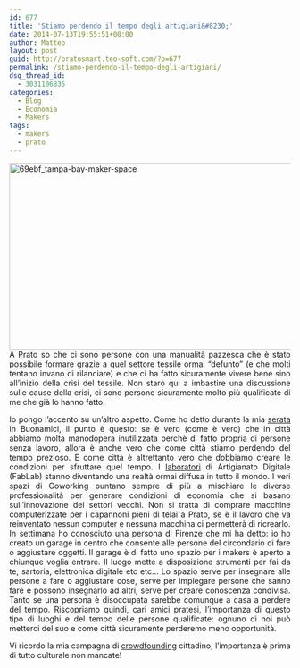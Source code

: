 ```yaml
---
id: 677
title: 'Stiamo perdendo il tempo degli artigiani&#8230;'
date: 2014-07-13T19:55:51+00:00
author: Matteo
layout: post
guid: http://pratosmart.teo-soft.com/?p=677
permalink: /stiamo-perdendo-il-tempo-degli-artigiani/
dsq_thread_id:
  - 3031106835
categories:
  - Blog
  - Economia
  - Makers
tags:
  - makers
  - prato
---
```

<p style="text-align: justify;">
  <a href="http://pratosmart.teo-soft.com/wp-content/uploads/2014/07/69ebf_tampa-bay-maker-space.jpg"><img class="alignleft  wp-image-678" src="http://pratosmart.teo-soft.com/wp-content/uploads/2014/07/69ebf_tampa-bay-maker-space.jpg" alt="69ebf_tampa-bay-maker-space" width="602" height="334" srcset="http://pratosmart.teo-soft.com/wp-content/uploads/2014/07/69ebf_tampa-bay-maker-space-300x166.jpg 300w, http://pratosmart.teo-soft.com/wp-content/uploads/2014/07/69ebf_tampa-bay-maker-space.jpg 1024w" sizes="(max-width: 602px) 100vw, 602px" /></a>A Prato so che ci sono persone con una manualità pazzesca che è stato possibile formare grazie a quel settore tessile ormai &#8220;defunto&#8221; (e che molti tentano invano di rilanciare) e che ci ha fatto sicuramente vivere bene sino all&#8217;inizio della crisi del tessile. Non starò qui a imbastire una discussione sulle cause della crisi, ci sono persone sicuramente molto più qualificate di me che già lo hanno fatto.
</p>

<p style="text-align: justify;">
  Io pongo l&#8217;accento su un&#8217;altro aspetto. Come ho detto durante la mia <a title="4 Luglio Giardino Buonamici : Riascolta la serata" href="http://pratosmart.teo-soft.com/4-luglio-giardino-buonamici-riascolta-la-serata/" target="_blank">serata</a> in Buonamici, il punto è questo: se è vero (come è vero) che in città abbiamo molta manodopera inutilizzata perchè di fatto propria di persone senza lavoro, allora è anche vero che come città stiamo perdendo del tempo prezioso. E come città è altrettanto vero che dobbiamo creare le condizioni per sfruttare quel tempo. I <a href="http://it.wikipedia.org/wiki/Fab_lab" target="_blank">laboratori</a> di Artigianato Digitale (FabLab) stanno diventando una realtà ormai diffusa in tutto il mondo. I veri spazi di Coworking puntano sempre di più a mischiare le diverse professionalità per generare condizioni di economia che si basano sull&#8217;innovazione dei settori vecchi. Non si tratta di comprare macchine computerizzate per i capannoni pieni di telai a Prato, se è il lavoro che va reinventato nessun computer e nessuna macchina ci permetterà di ricrearlo. In settimana ho conosciuto una persona di Firenze che mi ha detto: io ho creato un garage in centro che consente alle persone del circondario di fare o aggiustare oggetti. Il garage è di fatto uno spazio per i makers è aperto a chiunque voglia entrare. Il luogo mette a disposizione strumenti per fai da te, sartoria, elettronica digitale etc etc&#8230; Lo spazio serve per insegnare alle persone a fare o aggiustare cose, serve per impiegare persone che sanno fare e possono insegnarlo ad altri, serve per creare conoscenza condivisa. Tanto se una persona è disoccupata sarebbe comunque a casa a perdere del tempo. Riscopriamo quindi, cari amici pratesi, l&#8217;importanza di questo tipo di luoghi e del tempo delle persone qualificate: ognuno di noi può metterci del suo e come città sicuramente perderemo meno opportunità.
</p>

<p style="text-align: justify;">
  Vi ricordo la mia campagna di <a href="https://www.indiegogo.com/projects/una-stampante-3d-per-prato/x/8007790" target="_blank">crowdfounding</a> cittadino, l&#8217;importanza è prima di tutto culturale non mancate!
</p>